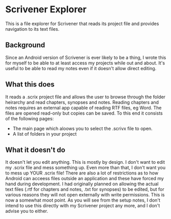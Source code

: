 # Scrivener Explorer
This is a file explorer for Scrivener that reads its project file and provides navigation to its text files.
## Background
Since an Android version of Scrivener is ever likely to be a thing, I wrote this for myself to be able to at least access my projects while out and about. It's useful to be able to read my notes even if it doesn't allow direct editing.
## What this does
It reads a .scrix project file and allows the user to browse through the folder heirarchy and read chapters, synopses and notes. Reading chapters and notes requires an external app capable of reading RTF files, eg Word. The files are opened read-only but copies can be saved.
To this end it consists of the following pages:
- The main page which aloows you to select the .scrivx file to open.
- A list of folders in your project
## What it doesn't do
It doesn't let you edit anything. This is mostly by design. I don't want to edit my .scrix file and mess something up. Even more than that, I don't want you to mess up YOUR .scrix file! There are also a lot of restrictions as to how Android can acceess files outside an application and these have forced my hand during development. I had originally planned on allowing the actual text files (.rtf for chapters and notes, .txt for synopses) to be edited, but for various reasons they will not open externally with write permissions. This is now a somewhat moot point. As you will see from the setup notes, I don't intend to use this directly with my Scrivener project any more, and I don't advise you to either.
